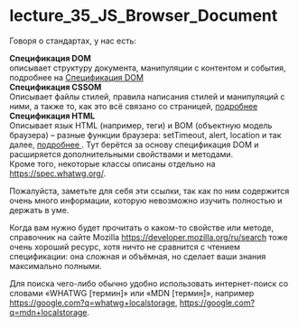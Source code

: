 # lecture_35_JS_Browser_Document

Говоря о стандартах, у нас есть:  

**Спецификация DOM**  
описывает структуру документа, манипуляции с контентом и события, подробнее на   [Спецификация DOM ](https://dom.spec.whatwg.org.)    
**Спецификация CSSOM**  
Описывает файлы стилей, правила написания стилей и манипуляций с ними, а также то, как это всё связано со страницей,  [подробнее ](https://dom.spec.whatwg.org.)     
**Спецификация HTML**  
Описывает язык HTML (например, теги) и BOM (объектную модель браузера) – разные функции браузера: setTimeout, alert, location и так далее,  [подробнее ](https://html.spec.whatwg.org). Тут берётся за основу спецификация DOM и расширяется дополнительными свойствами и методами.  
Кроме того, некоторые классы описаны отдельно на https://spec.whatwg.org/.  

Пожалуйста, заметьте для себя эти ссылки, так как по ним содержится очень много информации, которую невозможно изучить полностью и держать в уме.  

Когда вам нужно будет прочитать о каком-то свойстве или методе, справочник на сайте Mozilla https://developer.mozilla.org/ru/search тоже очень хороший ресурс, хотя ничто не сравнится с чтением спецификации: она сложная и объёмная, но сделает ваши знания максимально полными.  

Для поиска чего-либо обычно удобно использовать интернет-поиск со словами «WHATWG [термин]» или «MDN [термин]», например https://google.com?q=whatwg+localstorage, https://google.com?q=mdn+localstorage.  


